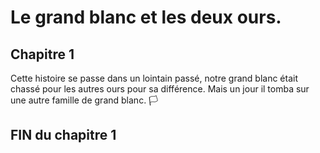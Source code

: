 # Le grand blanc et les deux ours.
## Chapitre 1
Cette histoire se passe dans un lointain passé,
notre grand blanc était chassé pour les autres ours pour sa différence. 
Mais un jour il tomba sur une autre famille de grand blanc. 🏳️
## FIN du chapitre 1
